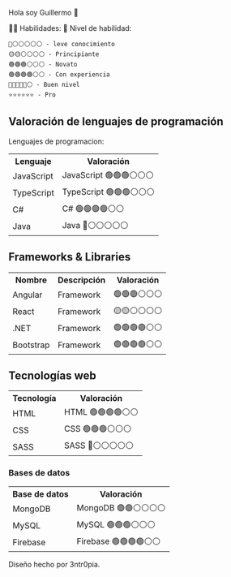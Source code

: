 Hola soy Guillermo 👋



👩‍💻 Habilidades:
🌟 Nivel de habilidad:

    🔴⚪⚪⚪⚪⚪ - leve conocimiento
    🟡🟡⚪⚪⚪⚪ - Principiante
    🟢🟢🟢⚪⚪⚪ - Novato
    🟢🟢🟢🟢⚪⚪ - Con experiencia
    🔵🔵🔵🔵🔵⚪ - Buen nivel
    ⭐⭐⭐⭐⭐⭐ - Pro
		 
<html>
<head>
    
</head>
<body>

<h2>Valoración de lenguajes de programación</h2>
Lenguajes de programacion:
<table>
    <tr>
        <th>Lenguaje</th>
        <th>Valoración</th>
    </tr>
    <tr>
        <td>JavaScript</td>
        <td>JavaScript 🟢🟢🟢⚪⚪⚪</td>
    </tr>
    <tr>
        <td>TypeScript</td>
        <td>TypeScript 🟢🟢🟢⚪⚪⚪</td>
    </tr>
    <tr>
        <td>C#</td>
        <td>C# 🟢🟢🟢🟢⚪⚪</td>
    </tr>
    <tr>
        <td>Java</td>
        <td>Java 🔴⚪⚪⚪⚪⚪</td>
    </tr>
</table>
<h2>Frameworks & Libraries</h2>

<table>
    <tr>
        <th>Nombre</th>
        <th>Descripción</th>
        <th>Valoración</th>
    </tr>
    <tr>
        <td>Angular</td>
        <td>Framework</td>
        <td>🟢🟢🟢⚪⚪⚪</td>
    </tr>
    <tr>
        <td>React</td>
        <td>Framework</td>
        <td>🟡🟡⚪⚪⚪⚪</td>
    </tr>
     <tr>
        <td>.NET</td>
        <td>Framework</td>
        <td> 🟢🟢🟢🟢⚪⚪ </td>
    </tr>
    <tr>
        <td>Bootstrap</td>
        <td>Framework</td>
        <td> 🟢🟢🟢🟢⚪⚪ </td>
    </tr>
</table>
<h2>Tecnologías web</h2>

<table>
    <tr>
        <th>Tecnología</th>
        <th>Valoración</th>
    </tr>
    <tr>
        <td>HTML</td>
        <td>HTML 🟢🟢🟢🟢⚪⚪</td>
    </tr>
    <tr>
        <td>CSS</td>
        <td>CSS 🟢🟢🟢⚪⚪⚪</td>
    </tr>
    <tr>
        <td>SASS</td>
        <td>SASS 🔴⚪⚪⚪⚪⚪</td>
    </tr>
</table>
<h3>Bases de datos</h3>
<table>
    <tr>
        <th>Base de datos</th>
        <th>Valoración</th>
    </tr>
    <tr>
        <td>MongoDB</td>
        <td>MongoDB 🟢🟢⚪⚪⚪⚪</td>
    </tr>
    <tr>
        <td>MySQL</td>
        <td>MySQL 🟢🟢🟢⚪⚪⚪</td>
    </tr>
    <tr>
        <td>Firebase</td>
        <td>Firebase 🟢🟢🟢🟢⚪⚪</td>
    </tr>
</table>
</body>
</html>



		


Diseño hecho por 3ntr0pia.


<!--
**blackl1ght98/blackl1ght98** is a ✨ _special_ ✨ repository because its `README.md` (this file) appears on your GitHub profile.

Here are some ideas to get you started:

- 🔭 I’m currently working on ...
- 🌱 I’m currently learning ...
- 👯 I’m looking to collaborate on ...
- 🤔 I’m looking for help with ...
- 💬 Ask me about ...
- 📫 How to reach me: ...
- 😄 Pronouns: ...
- ⚡ Fun fact: ...
-->
